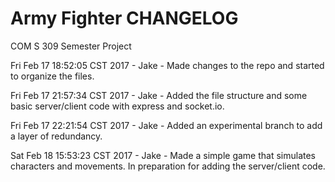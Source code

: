 # Army Fighter CHANGELOG

COM S 309 Semester Project


Fri Feb 17 18:52:05 CST 2017	 - Jake - Made changes to the repo and started to organize the files.


Fri Feb 17 21:57:34 CST 2017	- Jake - Added the file structure and some basic server/client code with express and socket.io.


Fri Feb 17 22:21:54 CST 2017	- Jake - Added an experimental branch to add a layer of redundancy.


Sat Feb 18 15:53:23 CST 2017	- Jake - Made a simple game that simulates characters and movements. In preparation for adding the server/client code.
